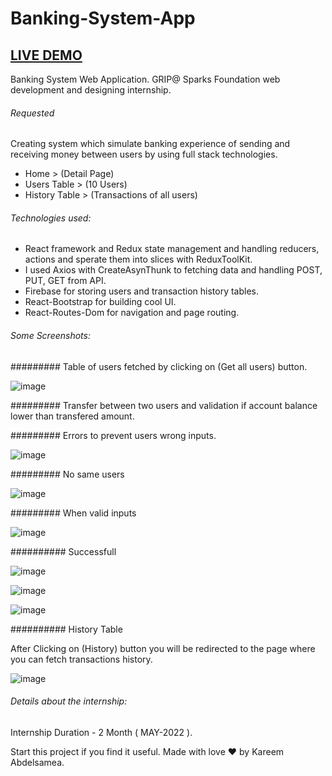 # Banking-System-App

## [LIVE DEMO](https://bank-system-app.web.app/Home)

Banking System Web Application. GRIP@ Sparks Foundation web development and designing internship.

###### Requested 
Creating system which simulate banking experience of sending and receiving money between users by using full stack technologies.
- Home > (Detail Page) 
- Users Table > (10 Users)
- History Table > (Transactions of all users)


###### Technologies used:

- React framework and Redux state management and handling reducers, actions and sperate them into slices with ReduxToolKit.
- I used Axios with CreateAsynThunk to fetching data and handling POST, PUT, GET  from API.
- Firebase for storing users and transaction history tables.
- React-Bootstrap for building cool UI.
- React-Routes-Dom for navigation and page routing.


###### Some Screenshots:

######### Table of users fetched by clicking on (Get all users) button.

![image](https://user-images.githubusercontent.com/88718975/174403206-6085a682-818a-4fc5-a15a-93aff9401202.png)


######### Transfer between two users and validation if account balance lower than transfered amount.



######### Errors to prevent users wrong inputs.

![image](https://user-images.githubusercontent.com/88718975/174403564-d9ba707d-7c1c-4b01-bdb6-38a1400b166c.png)



######### No same users 

![image](https://user-images.githubusercontent.com/88718975/174403629-7e3f3c02-e709-49d0-8c9c-2e06d0fa1a13.png)



######### When valid inputs 

![image](https://user-images.githubusercontent.com/88718975/174403723-b613cf5c-d957-4e55-ba6c-6e39f2bc8ab7.png)


########## Successfull 

![image](https://user-images.githubusercontent.com/88718975/174403809-0160a1ee-b2e7-40df-8d11-81d2086fe484.png)



![image](https://user-images.githubusercontent.com/88718975/174403986-ba070252-25c0-43c3-a866-28eb108eba16.png)


![image](https://user-images.githubusercontent.com/88718975/174402967-98c655c4-9a2d-4bd1-b59e-a0708019066d.png)


########## History Table 

After Clicking on (History) button you will be redirected to the page where you can fetch transactions history.

![image](https://user-images.githubusercontent.com/88718975/174402980-252ad3f4-8f18-4663-a908-e772f85882bd.png)



###### Details about the internship: 

Internship Duration - 2 Month ( MAY-2022 ).

Start this project if you find it useful. 
Made with love ❤ by Kareem Abdelsamea. 


